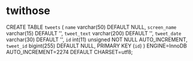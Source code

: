 twithose
========

CREATE TABLE `tweets` (
  `name` varchar(50) DEFAULT NULL,
  `screen_name` varchar(15) DEFAULT '',
  `tweet_text` varchar(200) DEFAULT '',
  `tweet_date` varchar(30) DEFAULT '',
  `id` int(11) unsigned NOT NULL AUTO_INCREMENT,
  `tweet_id` bigint(255) DEFAULT NULL,
  PRIMARY KEY (`id`)
) ENGINE=InnoDB AUTO_INCREMENT=2274 DEFAULT CHARSET=utf8;
